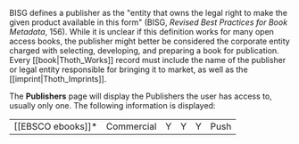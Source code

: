 BISG defines a publisher as the "entity that owns the legal right to make the given product available in this
form" (BISG, _Revised Best Practices for Book Metadata_, 156). While it is unclear if this definition works for many open access books, the publisher might better be considered the corporate entity charged with selecting, developing, and preparing a book for publication. Every [[book|Thoth_Works]] record must include the name of the publisher or legal entity responsible for bringing it to market, as well as the [[imprint|Thoth_Imprints]].

The **Publishers** page will display the Publishers the user has access to, usually only one. The following information is displayed:

|                             |     |     |  | |       |
| :---                            | :---          | :---          |:---|:---    |:---         |
| [[EBSCO ebooks]]*               | Commercial    | Y             | Y  | Y      | Push        |
